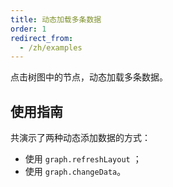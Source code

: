 ```yaml
---
title: 动态加载多条数据
order: 1
redirect_from:
  - /zh/examples
---
```


点击树图中的节点，动态加载多条数据。

## 使用指南

共演示了两种动态添加数据的方式：
- 使用 `graph.refreshLayout` ；
- 使用 `graph.changeData`。